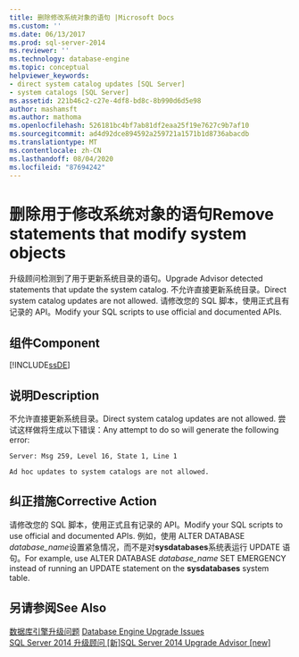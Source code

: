 ```yaml
---
title: 删除修改系统对象的语句 |Microsoft Docs
ms.custom: ''
ms.date: 06/13/2017
ms.prod: sql-server-2014
ms.reviewer: ''
ms.technology: database-engine
ms.topic: conceptual
helpviewer_keywords:
- direct system catalog updates [SQL Server]
- system catalogs [SQL Server]
ms.assetid: 221b46c2-c27e-4df8-bd8c-8b990d6d5e98
author: mashamsft
ms.author: mathoma
ms.openlocfilehash: 526181bc4bf7ab81df2eaa25f19e7627c9b7af10
ms.sourcegitcommit: ad4d92dce894592a259721a1571b1d8736abacdb
ms.translationtype: MT
ms.contentlocale: zh-CN
ms.lasthandoff: 08/04/2020
ms.locfileid: "87694242"
---
```

# <a name="remove-statements-that-modify-system-objects"></a><span data-ttu-id="ba1a4-102">删除用于修改系统对象的语句</span><span class="sxs-lookup"><span data-stu-id="ba1a4-102">Remove statements that modify system objects</span></span>
  <span data-ttu-id="ba1a4-103">升级顾问检测到了用于更新系统目录的语句。</span><span class="sxs-lookup"><span data-stu-id="ba1a4-103">Upgrade Advisor detected statements that update the system catalog.</span></span> <span data-ttu-id="ba1a4-104">不允许直接更新系统目录。</span><span class="sxs-lookup"><span data-stu-id="ba1a4-104">Direct system catalog updates are not allowed.</span></span> <span data-ttu-id="ba1a4-105">请修改您的 SQL 脚本，使用正式且有记录的 API。</span><span class="sxs-lookup"><span data-stu-id="ba1a4-105">Modify your SQL scripts to use official and documented APIs.</span></span>  
  
## <a name="component"></a><span data-ttu-id="ba1a4-106">组件</span><span class="sxs-lookup"><span data-stu-id="ba1a4-106">Component</span></span>  
 [!INCLUDE[ssDE](../../includes/ssde-md.md)]  
  
## <a name="description"></a><span data-ttu-id="ba1a4-107">说明</span><span class="sxs-lookup"><span data-stu-id="ba1a4-107">Description</span></span>  
 <span data-ttu-id="ba1a4-108">不允许直接更新系统目录。</span><span class="sxs-lookup"><span data-stu-id="ba1a4-108">Direct system catalog updates are not allowed.</span></span> <span data-ttu-id="ba1a4-109">尝试这样做将生成以下错误：</span><span class="sxs-lookup"><span data-stu-id="ba1a4-109">Any attempt to do so will generate the following error:</span></span>  
  
 `Server: Msg 259, Level 16, State 1, Line 1`  
  
 `Ad hoc updates to system catalogs are not allowed.`  
  
## <a name="corrective-action"></a><span data-ttu-id="ba1a4-110">纠正措施</span><span class="sxs-lookup"><span data-stu-id="ba1a4-110">Corrective Action</span></span>  
 <span data-ttu-id="ba1a4-111">请修改您的 SQL 脚本，使用正式且有记录的 API。</span><span class="sxs-lookup"><span data-stu-id="ba1a4-111">Modify your SQL scripts to use official and documented APIs.</span></span> <span data-ttu-id="ba1a4-112">例如，使用 ALTER DATABASE *database_name*设置紧急情况，而不是对**sysdatabases**系统表运行 UPDATE 语句。</span><span class="sxs-lookup"><span data-stu-id="ba1a4-112">For example, use ALTER DATABASE *database_name* SET EMERGENCY instead of running an UPDATE statement on the **sysdatabases** system table.</span></span>  
  
## <a name="see-also"></a><span data-ttu-id="ba1a4-113">另请参阅</span><span class="sxs-lookup"><span data-stu-id="ba1a4-113">See Also</span></span>  
 <span data-ttu-id="ba1a4-114">[数据库引擎升级问题](../../../2014/sql-server/install/database-engine-upgrade-issues.md) </span><span class="sxs-lookup"><span data-stu-id="ba1a4-114">[Database Engine Upgrade Issues](../../../2014/sql-server/install/database-engine-upgrade-issues.md) </span></span>  
 [<span data-ttu-id="ba1a4-115">SQL Server 2014 升级顾问 &#91;新&#93;</span><span class="sxs-lookup"><span data-stu-id="ba1a4-115">SQL Server 2014 Upgrade Advisor &#91;new&#93;</span></span>](https://docs.microsoft.com/sql/sql-server/install/sql-server-2014-upgrade-advisor)  
  
  
